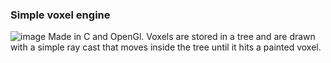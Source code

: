 ### Simple voxel engine
![image](https://github.com/Proger-3301/voxel-engine/assets/121359987/c1c88fb8-d99c-445d-849e-c4fc36e34eba)
Made in C and OpenGl. Voxels are stored in a tree and are drawn with a simple ray cast that moves inside the tree until it hits a painted voxel.

